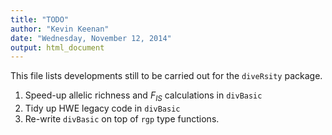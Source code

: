 ```yaml
---
title: "TODO"
author: "Kevin Keenan"
date: "Wednesday, November 12, 2014"
output: html_document
---
```


This file lists developments still to be carried out for the `diveRsity` package.

1. Speed-up allelic richness and $F_{IS}$ calculations in `divBasic`
2. Tidy up HWE legacy code in `divBasic`
3. Re-write `divBasic` on top of `rgp` type functions.